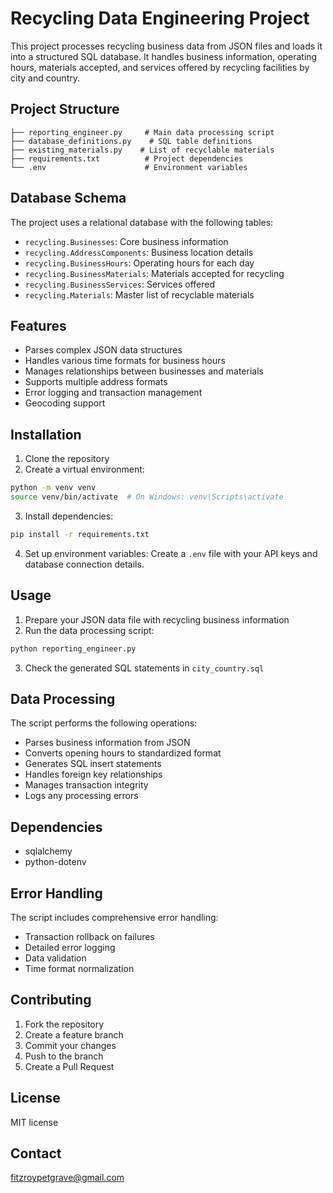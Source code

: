 # Recycling Data Engineering Project

This project processes recycling business data from JSON files and loads it into a structured SQL database. It handles business information, operating hours, materials accepted, and services offered by recycling facilities by city and country.

## Project Structure

```
├── reporting_engineer.py     # Main data processing script
├── database_definitions.py    # SQL table definitions
├── existing_materials.py    # List of recyclable materials
├── requirements.txt          # Project dependencies
└── .env                      # Environment variables
```

## Database Schema

The project uses a relational database with the following tables:

- `recycling.Businesses`: Core business information
- `recycling.AddressComponents`: Business location details
- `recycling.BusinessHours`: Operating hours for each day
- `recycling.BusinessMaterials`: Materials accepted for recycling
- `recycling.BusinessServices`: Services offered
- `recycling.Materials`: Master list of recyclable materials

## Features

- Parses complex JSON data structures
- Handles various time formats for business hours
- Manages relationships between businesses and materials
- Supports multiple address formats
- Error logging and transaction management
- Geocoding support

## Installation

1. Clone the repository
2. Create a virtual environment:
```bash
python -m venv venv
source venv/bin/activate  # On Windows: venv\Scripts\activate
```

3. Install dependencies:
```bash
pip install -r requirements.txt
```

4. Set up environment variables:
Create a `.env` file with your API keys and database connection details.

## Usage

1. Prepare your JSON data file with recycling business information
2. Run the data processing script:
```bash
python reporting_engineer.py
```

3. Check the generated SQL statements in `city_country.sql`

## Data Processing

The script performs the following operations:
- Parses business information from JSON
- Converts opening hours to standardized format
- Generates SQL insert statements
- Handles foreign key relationships
- Manages transaction integrity
- Logs any processing errors

## Dependencies

- sqlalchemy
- python-dotenv


## Error Handling

The script includes comprehensive error handling:
- Transaction rollback on failures
- Detailed error logging
- Data validation
- Time format normalization

## Contributing

1. Fork the repository
2. Create a feature branch
3. Commit your changes
4. Push to the branch
5. Create a Pull Request

## License

MIT license

## Contact

fitzroypetgrave@gmail.com
